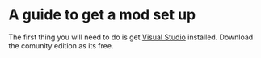 # A guide to get a mod set up

The first thing you will need to do is get [Visual Studio](https://visualstudio.microsoft.com) installed. Download the comunity edition as its free.
